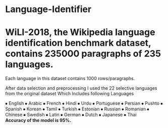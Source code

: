 # Language-Identifier
<h1>WiLI-2018, the Wikipedia language identification benchmark dataset, contains 235000 paragraphs of 235 languages.</h1>
Each language in this dataset contains 1000 rows/paragraphs.

After data selection and preprocessing I used the 22 selective languages from the original dataset Which Includes following Languages

⦁ English ⦁ Arabic ⦁ French ⦁ Hindi ⦁ Urdu ⦁ Portuguese ⦁ Persian ⦁ Pushto ⦁ Spanish ⦁ Korean ⦁ Tamil ⦁ Turkish ⦁ Estonian ⦁ Russian ⦁ Romanian ⦁ Chinese ⦁ Swedish ⦁ Latin ⦁ German ⦁ Dutch ⦁ Japanese ⦁ Thai<br>
<b>Accuracy of the model is 95%.</b> 
